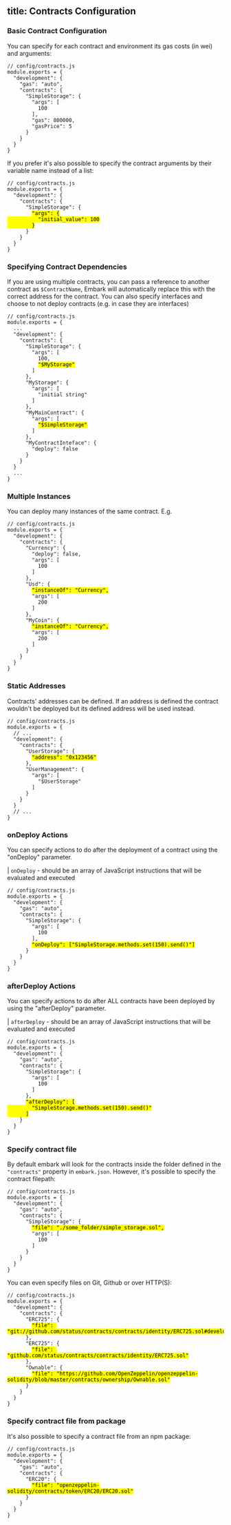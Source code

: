 title: Contracts Configuration
---

### Basic Contract Configuration

You can specify for each contract and environment its gas costs (in wei) and arguments:

<pre><code class="javascript">// config/contracts.js
module.exports = {
  "development": {
    "gas": "auto",
    "contracts": {
      "SimpleStorage": {
        "args": [
          100
        ],
        "gas": 800000,
        "gasPrice": 5
      }
    }
  }
}
</code></pre>

If you prefer it's also possible to specify the contract arguments by their variable name instead of a list:

<pre><code class="javascript">// config/contracts.js
module.exports = {
  "development": {
    "contracts": {
      "SimpleStorage": {
        <mark class="highlight-inline">"args": {
          "initial_value": 100
        }</mark>
      }
    }
  }
}
</code></pre>

### Specifying Contract Dependencies

If you are using multiple contracts, you can pass a reference to another contract as ``$ContractName``, Embark will automatically replace this with the correct address for the contract.
You can also specify interfaces and choose to not deploy contracts (e.g. in case they are interfaces)

<pre><code class="javascript">// config/contracts.js
module.exports = {
  ...
  "development": {
    "contracts": {
      "SimpleStorage": {
        "args": [
          100,
          <mark class="highlight-inline">"$MyStorage"</mark>
        ]
      },
      "MyStorage": {
        "args": [
          "initial string"
        ]
      },
      "MyMainContract": {
        "args": [
          <mark class="highlight-inline">"$SimpleStorage"</mark>
        ]
      },
      "MyContractInteface": {
        "deploy": false
      }
    }
  }
  ...
}
</code></pre>

### Multiple Instances

You can deploy many instances of the same contract. E.g.

<pre><code class="javascript">// config/contracts.js
module.exports = {
  "development": {
    "contracts": {
      "Currency": {
        "deploy": false,
        "args": [
          100
        ]
      },
      "Usd": {
        <mark class="highlight-inline">"instanceOf": "Currency",</mark>
        "args": [
          200
        ]
      },
      "MyCoin": {
        <mark class="highlight-inline">"instanceOf": "Currency",</mark>
        "args": [
          200
        ]
      }
    }
  }
}
</code></pre>

### Static Addresses

Contracts' addresses can be defined. If an address is defined the contract wouldn't be deployed but its defined address will be used instead.

<pre><code class="javascript">// config/contracts.js
module.exports = {
  // ...
  "development": {
    "contracts": {
      "UserStorage": {
        <mark class="highlight-inline">"address": "0x123456"</mark>
      },
      "UserManagement": {
        "args": [
          "$UserStorage"
        ]
      }
    }
  }
  // ...
}
</code></pre>

### onDeploy Actions

You can specify actions to do after the deployment of a contract using the "onDeploy" parameter.

| `onDeploy` - should be an array of JavaScript instructions that will be evaluated and executed

<pre><code class="javascript">// config/contracts.js
module.exports = {
  "development": {
    "gas": "auto",
    "contracts": {
      "SimpleStorage": {
        "args": [
          100
        ],
        <mark class="highlight-inline">"onDeploy": ["SimpleStorage.methods.set(150).send()"]</mark>
      }
    }
  }
}
</code></pre>

### afterDeploy Actions

You can specify actions to do after ALL contracts have been deployed by using the "afterDeploy" parameter.

| `afterDeploy` - should be an array of JavaScript instructions that will be evaluated and executed

<pre><code class="javascript">// config/contracts.js
module.exports = {
  "development": {
    "gas": "auto",
    "contracts": {
      "SimpleStorage": {
        "args": [
          100
        ]
      },
      <mark class="highlight-inline">"afterDeploy": [
        "SimpleStorage.methods.set(150).send()"
      ]</mark>
    }
  }
}
</code></pre>

### Specify contract file

By default embark will look for the contracts inside the folder defined in the `"contracts"` property in `embark.json`.
However, it's possible to specify the contract filepath:

<pre><code class="javascript">// config/contracts.js
module.exports = {
  "development": {
    "gas": "auto",
    "contracts": {
      "SimpleStorage": {
        <mark class="highlight-inline">"file": "./some_folder/simple_storage.sol",</mark>
        "args": [
          100
        ]
      }
    }
  }
}
</code></pre>

You can even specify files on Git, Github or over HTTP(S):
<pre><code class="javascript">// config/contracts.js
module.exports = {
  "development": {
    "contracts": {
      "ERC725": {
        <mark class="highlight-inline">"file": "git://github.com/status/contracts/contracts/identity/ERC725.sol#develop"</mark>
      },
      "ERC725": {
        <mark class="highlight-inline">"file": "github.com/status/contracts/contracts/identity/ERC725.sol"</mark>
      },
      "Ownable": {
        <mark class="highlight-inline">"file": "https://github.com/OpenZeppelin/openzeppelin-solidity/blob/master/contracts/ownership/Ownable.sol"</mark>
      }
    }
  }
}
</code></pre>

### Specify contract file from package

It's also possible to specify a contract file from an npm package:

<pre><code class="javascript">// config/contracts.js
module.exports = {
  "development": {
    "gas": "auto",
    "contracts": {
      "ERC20": {
        <mark class="highlight-inline">"file": "openzeppelin-solidity/contracts/token/ERC20/ERC20.sol"</mark>
      }
    }
  }
}
</code></pre>

